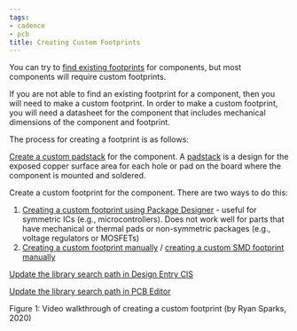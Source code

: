```yaml
---
tags:
- cadence
- pcb
title: Creating Custom Footprints
---
```


You can try to [find existing footprints](finding-existing-pcb-footprints-for-cadence-pcb-editor.html) for components, but most components will require custom footprints.

If you are not able to find an existing footprint for a component, then you will need to make a custom footprint. In order to make a custom footprint, you will need a datasheet for the component that includes mechanical dimensions of the component and footprint.

The process for creating a footprint is as follows:

[Create a custom padstack](creating-a-custom-padstack-in-cadence.html) for the component. A [padstack](https://www.speedingedge.com/PDF-Files/anatomy%20of%20a%20plated%20hole.pdf) is a design for the exposed copper surface area for each hole or pad on the board where the component is mounted and soldered.

Create a custom footprint for the component. There are two ways to do this:

1.  [Creating a custom footprint using Package Designer](creating-a-custom-pcb-footprint-using-package-designer-in-cadence.html) - useful for symmetric ICs (e.g., microcontrollers). Does not work well for parts that have mechanical or thermal pads or non-symmetric packages (e.g., voltage regulators or MOSFETs)
2.  [Creating a custom footprint manually](creating-a-custom-pcb-footprint-manually-in-cadence.html) / [creating a custom SMD footprint manually](creating-a-custom-smd-footprint-manually-in-cadence.html)

[Update the library search path in Design Entry CIS](changing-the-default-via-padstack-in-cadence-pcb-editor_4.html)

[Update the library search path in PCB Editor](changing-the-default-via-padstack-in-cadence-pcb-editor.html)

Figure 1: Video walkthrough of creating a custom footprint (by Ryan Sparks, 2020)
